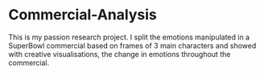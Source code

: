 # Commercial-Analysis
This is my passion research project. I split the emotions manipulated in a SuperBowl commercial based on frames of 3 main characters and showed with creative visualisations, the change in emotions throughout the commercial.
